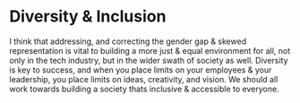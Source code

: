 # Diversity & Inclusion

I think that addressing, and correcting the gender gap & skewed representation is vital to building a more just & equal environment for all, not only in the tech industry, but in the wider swath of society as well. Diversity is key to success, and when you place limits on your employees & your leadership, you place limits on ideas, creativity, and vision. 
  We should all work towards building a society thats inclusive & accessible to everyone.  